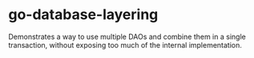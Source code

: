 # go-database-layering
Demonstrates a way to use multiple DAOs and combine them in a single transaction, without exposing too much of the internal implementation.

